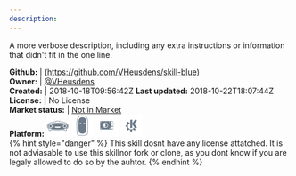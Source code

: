 ```yaml
---
description: 
---
```

A more verbose description, including any extra instructions or
information that didn't fit in the one line.

**Github:** | (https://github.com/VHeusdens/skill-blue)  
**Owner:** | [@VHeusdens](https://github.com/VHeusdens)  
**Created:** | 2018-10-18T09:56:42Z  **Last updated:** 2018-10-22T18:07:44Z  
**License:** | No License  
**Market status:** | [Not in Market](https://market.mycroft.ai/skill/)  
**Platform:**   ![](.gitbook/assets/mark-1-icon.png)  ![](.gitbook/assets/mark-2-icon.png)  ![](.gitbook/assets/picroft-icon.png)  ![](.gitbook/assets/kde.png)   
{% hint style="danger" %}
This skill dosnt have any license attatched. It is not adviasable to use this skillnor fork or clone, as you dont know if you are legaly allowed to do so by the auhtor.
{% endhint %}
